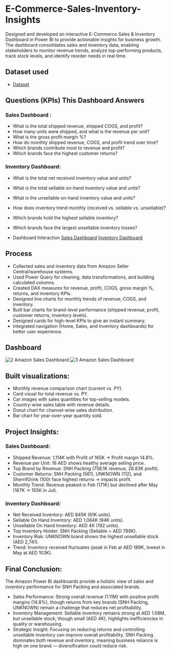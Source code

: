# E-Commerce-Sales-Inventory-Insights
Designed and developed an interactive E-Commerce Sales &amp; Inventory Dashboard in Power BI to provide actionable insights for business growth. The dashboard consolidates sales and inventory data, enabling stakeholders to monitor revenue trends, analyze top-performing products, track stock levels, and identify reorder needs in real time.


## Dataset used
- <a href = "https://github.com/msameerhanif/-E-Commerce-Sales-Inventory-Insights/blob/main/E-Commerce%20Store_Data.xlsx">Dataset</a>

## Questions (KPIs) This Dashboard Answers
### Sales Dashboard :
- What is the total shipped revenue, shipped COGS, and profit?
- How many units were shipped, and what is the revenue per unit?
- What is the gross profit margin %?
- How do monthly shipped revenue, COGS, and profit trend over time?
- Which brands contribute most to revenue and profit?
- Which brands face the highest customer returns?
### Inventory Dashboard:
- What is the total net received inventory value and units?
- What is the total sellable on-hand inventory value and units?
- What is the unsellable on-hand inventory value and units?
- How does inventory trend monthly (received vs. sellable vs. unsellable)?
- Which brands hold the highest sellable inventory?
- Which brands face the largest unsellable inventory losses?

- Dashboard Interaction <a href ="https://github.com/msameerhanif/-E-Commerce-Sales-Inventory-Insights/blob/main/Screenshots%20(2).JPG">Sales Dashboard</a> <a href ="https://github.com/msameerhanif/-E-Commerce-Sales-Inventory-Insights/blob/main/Screenshots%20(3).JPG">Inventory Dashboard</a>

## Process
- Collected sales and inventory data from Amazon Seller Central/warehouse systems.
- Used Power Query for cleaning, data transformations, and building calculated columns.
- Created DAX measures for revenue, profit, COGS, gross margin %, returns, and inventory KPIs.
- Designed line charts for monthly trends of revenue, COGS, and inventory.
- Built bar charts for brand-level performance (shipped revenue, profit, customer returns, inventory levels).
- Designed cards for high-level KPIs to give an instant summary.
- Integrated navigation (Home, Sales, and Inventory dashboards) for better user experience.

## Dashboard
![2 Amazon Sales Dashboard](https://github.com/user-attachments/assets/13e69fa3-d3c2-4954-a1c5-cd2567b9b762)
![3 Amazon Sales Dashboard](https://github.com/user-attachments/assets/4145238f-f248-44c9-b85e-90eb1c285af6)


## Built visualizations:
- Monthly revenue comparison chart (current vs. PY).
- Card visual for total revenue vs. PY.
- Car images with sales quantities for top-selling models.
- Country-wise sales table with revenue details.
- Donut chart for channel-wise sales distribution.
- Bar chart for year-over-year quantity sold.

## Project Insights:
### Sales Dashboard:
- Shipped Revenue: 1,114K with Profit of 165K → Profit margin 14.8%.
- Revenue per Unit: 16 AED shows healthy average selling price.
- Top Brand by Revenue: SNH Packing (758.1K revenue, 26.83K profit).
- Customer Returns: SNH Packing (561), UNKNOWN (112), and SherrifDrink (100) face highest returns → impacts profit.
- Monthly Trend: Revenue peaked in Feb (171K) but declined after May (167K → 155K in Jul).
### Inventory Dashboard:
- Net Received Inventory: AED 845K (61K units).
- Sellable On Hand Inventory: AED 1,084K (94K units).
- Unsellable On Hand Inventory: AED 4K (192 units).
- Top Inventory Holder: SNH Packing (Sellable = AED 789K).
- Inventory Risk: UNKNOWN brand shows the highest unsellable stock (AED 2,741).
- Trend: Inventory received fluctuates (peak in Feb at AED 189K, lowest in May at AED 103K).

## Final Conclusion:

The Amazon Power BI dashboards provide a holistic view of sales and inventory performance for SNH Packing and associated brands.

- Sales Performance: Strong overall revenue (1.11M) with positive profit margins (14.8%), though returns from key brands (SNH Packing, UNKNOWN) remain a challenge that reduces net profitability.
- Inventory Management: Sellable inventory remains strong at AED 1.08M, but unsellable stock, though small (AED 4K), highlights inefficiencies in quality or warehousing.
- Strategic Insight: Focusing on reducing returns and controlling unsellable inventory can improve overall profitability. SNH Packing dominates both revenue and inventory, meaning business reliance is high on one brand — diversification could reduce risk.
